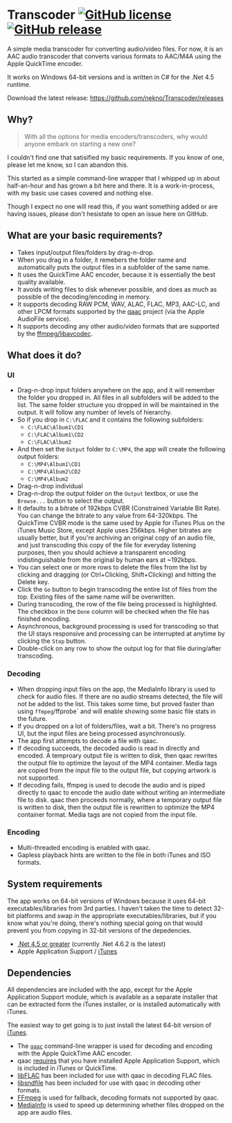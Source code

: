 # Transcoder [![GitHub license](https://img.shields.io/github/license/nekno/transcoder.svg)](https://raw.githubusercontent.com/nekno/Transcoder/master/LICENSE) [![GitHub release](https://img.shields.io/github/release/nekno/transcoder.svg)](https://github.com/nekno/Transcoder/releases)

A simple media transcoder for converting audio/video files. For now, it is an AAC audio transcoder that converts various formats to AAC/M4A using the Apple QuickTime encoder.

It works on Windows 64-bit versions and is written in C# for the .Net 4.5 runtime.

Download the latest release: https://github.com/nekno/Transcoder/releases

## Why?

>With all the options for media encoders/transcoders, why would anyone embark on starting a new one?

I couldn't find one that satisified my basic requirements. If you know of one, please let me know, so I can abandon this.

This started as a simple command-line wrapper that I whipped up in about half-an-hour and has grown a bit here and there. It is a work-in-process, with my basic use cases covered and nothing else. 

Though I expect no one will read this, if you want something added or are having issues, please don't hesistate to open an issue here on GitHub.

## What are your basic requirements? 

- Takes input/output files/folders by drag-n-drop.
- When you drag in a folder, it remebers the folder name and automatically puts the output files in a subfolder of the same name.
- It uses the QuickTime AAC encoder, because it is essentially the best quality available.
- It avoids writing files to disk whenever possible, and does as much as possible of the decoding/encoding in memory.
- It supports decoding RAW PCM, WAV, ALAC, FLAC, MP3, AAC-LC, and other LPCM formats supported by the [qaac](https://github.com/nu774/qaac/wiki/About-input-format) project (via the Apple AudioFile service).
- It supports decoding any other audio/video formats that are supported by the [ffmpeg/libavcodec](https://www.ffmpeg.org/general.html#Audio-Codecs).

## What does it do?

### UI
- Drag-n-drop input folders anywhere on the app, and it will remember the folder you dropped in. All files in all subfolders will be added to the list. The same folder structure you dropped in will be maintained in the output. It will follow any number of levels of hierarchy.
 - So if you drop in `C:\FLAC` and it contains the following subfolders:
    - `C:\FLAC\Album1\CD1`
    - `C:\FLAC\Album1\CD2`
    - `C:\FLAC\Album2`
 - And then set the `Output` folder to `C:\MP4`, the app will create the following output folders:
    - `C:\MP4\Album1\CD1`
    - `C:\MP4\Album2\CD2`
    - `C:\MP4\Album2`
- Drag-n-drop individual
- Drag-n-drop the output folder on the `Output` textbox, or use the `Browse...` button to select the output.
- It defaults to a bitrate of 192kbps CVBR (Constrained Variable Bit Rate). You can change the bitrate to any value from 64-320kbps. The QuickTime CVBR mode is the same used by Apple for iTunes Plus on the iTunes Music Store, except Apple uses 256kbps. Higher bitrates are usually better, but if you're archiving an original copy of an audio file, and just transcoding this copy of the file for everyday listening purposes, then you should achieve a transparent encoding indistinguishable from the original by human ears at ~192kbps. 
- You can select one or more rows to delete the files from the list by clicking and dragging (or Ctrl+Clicking, Shift+Clicking) and hitting the Delete key.
- Click the `Go` button to begin transcoding the entire list of files from the top. Existing files of the same name will be overwritten.
- During transcoding, the row of the file being processed is highlighted. The checkbox in the `Done` column will be checked when the file has finished encoding.
- Asynchronous, background processing is used for transcoding so that the UI stays responsive and processing can be interrupted at anytime by clicking the `Stop` button.
- Double-click on any row to show the output log for that file during/after transcoding.

### Decoding
- When dropping input files on the app, the MediaInfo library is used to check for audio files. If there are no audio streams detected, the file will not be added to the list. This takes some time, but proved faster than using `ffmpeg`/ffprobe` and will enable showing some basic file stats in the future.
- If you dropped on a lot of folders/files, wait a bit. There's no progress UI, but the input files are being processed asynchronously.
- The app first attempts to decode a file with qaac.
 - If decoding succeeds, the decoded audio is read in directly and encoded. A temproary output file is written to disk, then qaac rewrites the output file to optimize the layout of the MP4 container. Media tags are copied from the input file to the output file, but copying artwork is not supported.
 - If decoding fails, ffmpeg is used to decode the audio and is piped directly to qaac to encode the audio date without writing an intermediate file to disk. qaac then proceeds normally, where a temporary output file is written to disk, then the output file is rewritten to optimize the MP4 container format. Media tags are not copied from the input file.
 
### Encoding
- Multi-threaded encoding is enabled with qaac.
- Gapless playback hints are written to the file in both iTunes and ISO formats.

## System requirements

The app works on 64-bit versions of Windows because it uses 64-bit executables/libraries from 3rd parties. I haven't taken the time to detect 32-bit platforms and swap in the appropriate executables/libraries, but if you know what you're doing, there's nothing special going on that would prevent you from copying in 32-bit versions of the depedencies.

- [.Net 4.5 or greater](http://go.microsoft.com/fwlink/?LinkId=780597) (currently .Net 4.6.2 is the latest)
- Apple Application Support / [iTunes](https://www.apple.com/itunes/download/)

## Dependencies

All dependencies are included with the app, except for the Apple Application Support module, which is available as a separate installer that can be extracted form the iTunes installer, or is installed automatically with iTunes. 

The easiest way to get going is to just install the latest 64-bit version of [iTunes](https://www.apple.com/itunes/download/).

- The [`qaac`](https://sites.google.com/site/qaacpage/) command-line wrapper is used for decoding and encoding with the Apple QuickTime AAC encoder. 
 - qaac [requires](https://github.com/nu774/qaac/wiki/Installation) that you have installed Apple Application Support, which is included in iTunes or QuickTime.
 - [libFLAC](http://www.rarewares.org/lossless.php) has been included for use with qaac in decoding FLAC files.
 - [libsndfile](http://www.mega-nerd.com/libsndfile) has been included for use with qaac in decoding other formats.
- [FFmpeg](http://ffmpeg.zeranoe.com/builds/) is used for fallback, decoding formats not supported by qaac.
- [MediaInfo](https://mediaarea.net/en/MediaInfo) is used to speed up determining whether files dropped on the app are audio files. 
